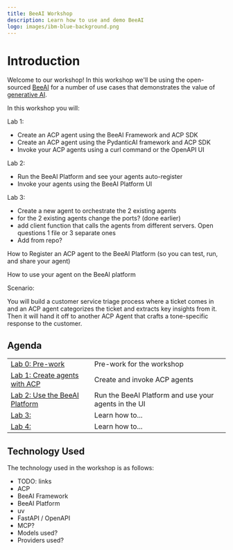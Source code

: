 ```yaml
---
title: BeeAI Workshop
description: Learn how to use and demo BeeAI
logo: images/ibm-blue-background.png
---
```


# Introduction

Welcome to our workshop! In this workshop we'll be using the open-sourced [BeeAI](https://beeai.dev) for a number of use cases that
demonstrates the value of [generative AI](https://developer.ibm.com/generative-ai-for-developers).

In this workshop you will:

Lab 1:

* Create an ACP agent using the BeeAI Framework and ACP SDK
* Create an ACP agent using the PydanticAI framework and ACP SDK
* Invoke your ACP agents using a curl command or the OpenAPI UI

Lab 2:

* Run the BeeAI Platform and see your agents auto-register
* Invoke your agents using the BeeAI Platform UI

Lab 3:

* Create a new agent to orchestrate the 2 existing agents
* for the 2 existing agents change the ports? (done earlier)
* add client function that calls the agents from different servers.
Open questions 1 file or 3 separate ones
* Add from repo?

How to Register an ACP agent to the BeeAI Platform (so you can test, run, and share your agent)

How to use your agent on the BeeAI platform

Scenario:

You will build a customer service triage process where a ticket comes in and
an ACP agent categorizes the ticket and extracts key insights from it.
Then it will hand it off to another ACP Agent that crafts a tone-specific response
to the customer. 

## Agenda

|                                                                                   |                                                                  |
|:----------------------------------------------------------------------------------|:-----------------------------------------------------------------|
| [Lab 0: Pre-work](pre-work/README.md)                                             | Pre-work for the workshop                                        |
| [Lab 1: Create agents with ACP](lab-1/README.md)                                  | Create and invoke ACP agents                                     |
| [Lab 2: Use the BeeAI Platform](lab-2/README.md)                                  | Run the BeeAI Platform and use your agents in the UI             |
| [Lab 3:                                                        ](lab-3/README.md) | Learn how to...                                                  |
| [Lab 4:                                       ](lab-4/README.md)                  | Learn how to...                                                  |

## Technology Used

The technology used in the workshop is as follows:

* TODO: links
* ACP
* BeeAI Framework
* BeeAI Platform
* uv
* FastAPI / OpenAPI
* MCP?
* Models used?
* Providers used?
